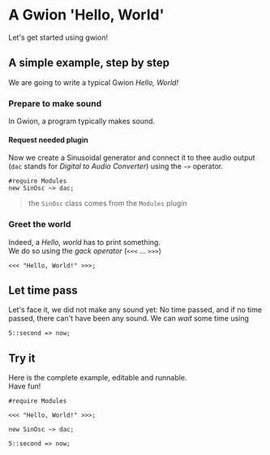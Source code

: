 # A Gwion 'Hello, World'

Let's get started using gwion!

## A simple example, step by step

We are going to write a typical Gwion *Hello, World!*


### Prepare to make sound

In Gwion, a program typically makes sound.  

#### Request needed plugin

Now we create a Sinusoidal generator
and connect it to thee audio output
(`dac` stands for *Digital to Audio Converter*)
using the `~>` operator.

```gwion,no_run
#require Modules
new SinOsc ~> dac;
```
> the `SinOsc` class comes from the `Modules` plugin

### Greet the world

Indeed, a *Hello, world* has to print something.  
We do so using the *gack operator* (`<<<` ... `>>>`)

```gwion,no_run
<<< "Hello, World!" >>>;
```


## Let time pass

Let's face it, we did not make any sound yet:
No time passed, and if no time passed,
there can't have been any sound.
We can *wait* some time using

```gwion,no_run
5::second => now;
```


## Try it

Here is the complete example, editable and runnable.  
Have fun!

```gwion,editable
#require Modules

<<< "Hello, World!" >>>;

new SinOsc ~> dac;

5::second => now;
```

